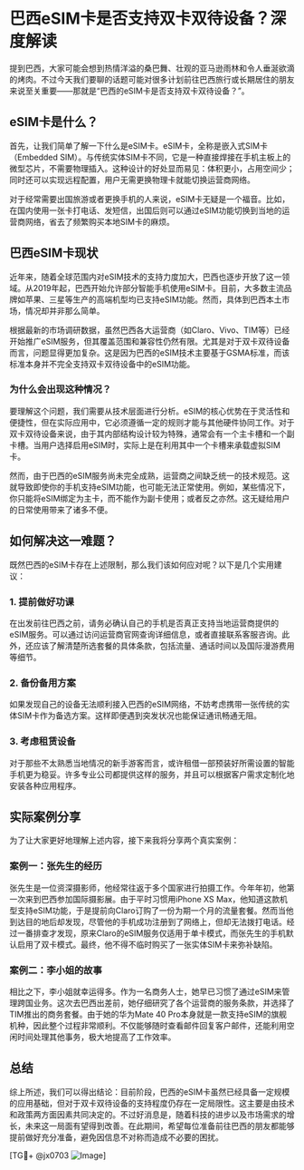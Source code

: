 # 巴西eSIM卡是否支持双卡双待设备？深度解读

提到巴西，大家可能会想到热情洋溢的桑巴舞、壮观的亚马逊雨林和令人垂涎欲滴的烤肉。不过今天我们要聊的话题可能对很多计划前往巴西旅行或长期居住的朋友来说至关重要——那就是“巴西的eSIM卡是否支持双卡双待设备？”。

## eSIM卡是什么？

首先，让我们简单了解一下什么是eSIM卡。eSIM卡，全称是嵌入式SIM卡（Embedded SIM）。与传统实体SIM卡不同，它是一种直接焊接在手机主板上的微型芯片，不需要物理插入。这种设计的好处显而易见：体积更小，占用空间少；同时还可以实现远程配置，用户无需更换物理卡就能切换运营商网络。

对于经常需要出国旅游或者更换手机的人来说，eSIM卡无疑是一个福音。比如，在国内使用一张卡打电话、发短信，出国后则可以通过eSIM功能切换到当地的运营商网络，省去了频繁购买本地SIM卡的麻烦。

## 巴西eSIM卡现状

近年来，随着全球范围内对eSIM技术的支持力度加大，巴西也逐步开放了这一领域。从2019年起，巴西开始允许部分智能手机使用eSIM卡。目前，大多数主流品牌如苹果、三星等生产的高端机型均已支持eSIM功能。然而，具体到巴西本土市场，情况却并非那么简单。

根据最新的市场调研数据，虽然巴西各大运营商（如Claro、Vivo、TIM等）已经开始推广eSIM服务，但其覆盖范围和兼容性仍然有限。尤其是对于双卡双待设备而言，问题显得更加复杂。这是因为巴西的eSIM技术主要基于GSMA标准，而该标准本身并不完全支持双卡双待设备中的eSIM功能。

### 为什么会出现这种情况？

要理解这个问题，我们需要从技术层面进行分析。eSIM的核心优势在于灵活性和便捷性，但在实际应用中，它必须遵循一定的规则才能与其他硬件协同工作。对于双卡双待设备来说，由于其内部结构设计较为特殊，通常会有一个主卡槽和一个副卡槽。当用户选择启用eSIM时，实际上是在利用其中一个卡槽来承载虚拟SIM卡。

然而，由于巴西的eSIM服务尚未完全成熟，运营商之间缺乏统一的技术规范。这就导致即使你的手机支持eSIM功能，也可能无法正常使用。例如，某些情况下，你只能将eSIM绑定为主卡，而不能作为副卡使用；或者反之亦然。这无疑给用户的日常使用带来了诸多不便。

## 如何解决这一难题？

既然巴西的eSIM卡存在上述限制，那么我们该如何应对呢？以下是几个实用建议：

### 1. 提前做好功课

在出发前往巴西之前，请务必确认自己的手机是否真正支持当地运营商提供的eSIM服务。可以通过访问运营商官网查询详细信息，或者直接联系客服咨询。此外，还应该了解清楚所选套餐的具体条款，包括流量、通话时间以及国际漫游费用等细节。

### 2. 备份备用方案

如果发现自己的设备无法顺利接入巴西的eSIM网络，不妨考虑携带一张传统的实体SIM卡作为备选方案。这样即便遇到突发状况也能保证通讯畅通无阻。

### 3. 考虑租赁设备

对于那些不太熟悉当地情况的新手游客而言，或许租借一部预装好所需设置的智能手机更为稳妥。许多专业公司都提供这样的服务，并且可以根据客户需求定制化地安装各种应用程序。

## 实际案例分享

为了让大家更好地理解上述内容，接下来我将分享两个真实案例：

### 案例一：张先生的经历

张先生是一位资深摄影师，他经常往返于多个国家进行拍摄工作。今年年初，他第一次来到巴西参加国际摄影展。由于平时习惯用iPhone XS Max，他知道这款机型支持eSIM功能，于是提前向Claro订购了一份为期一个月的流量套餐。然而当他到达目的地后却发现，尽管他的手机成功注册到了网络上，但却无法拨打电话。经过一番排查才发现，原来Claro的eSIM服务仅适用于单卡模式，而张先生的手机默认启用了双卡模式。最终，他不得不临时购买了一张实体SIM卡来弥补缺陷。

### 案例二：李小姐的故事

相比之下，李小姐就幸运得多。作为一名商务人士，她早已习惯了通过eSIM来管理跨国业务。这次去巴西出差前，她仔细研究了各个运营商的服务条款，并选择了TIM推出的商务套餐。由于她的华为Mate 40 Pro本身就是一款支持eSIM的旗舰机种，因此整个过程非常顺利。不仅能够随时查看邮件回复客户邮件，还能利用空闲时间处理其他事务，极大地提高了工作效率。

## 总结

综上所述，我们可以得出结论：目前阶段，巴西的eSIM卡虽然已经具备一定规模的应用基础，但对于双卡双待设备的支持程度仍存在一定局限性。这主要是由技术和政策两方面因素共同决定的。不过好消息是，随着科技的进步以及市场需求的增长，未来这一局面有望得到改善。在此期间，希望每位准备前往巴西的朋友都能够提前做好充分准备，避免因信息不对称而造成不必要的困扰。

[TG💪+ @jx0703 ![Image](https://github.com/user-attachments/assets/dbca1d08-cadb-493c-b0ec-ad6f7a83f270)]